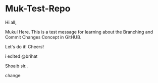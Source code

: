 # Muk-Test-Repo

Hi all,

Mukul Here. This is a test message for learning about the Branching and Commit Changes Concept in GitHUB.

Let's do it!
Cheers!


i edited @brihat

Shoaib sir..

change
